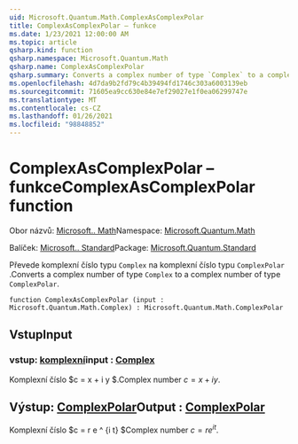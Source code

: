 ```yaml
---
uid: Microsoft.Quantum.Math.ComplexAsComplexPolar
title: ComplexAsComplexPolar – funkce
ms.date: 1/23/2021 12:00:00 AM
ms.topic: article
qsharp.kind: function
qsharp.namespace: Microsoft.Quantum.Math
qsharp.name: ComplexAsComplexPolar
qsharp.summary: Converts a complex number of type `Complex` to a complex number of type `ComplexPolar`.
ms.openlocfilehash: 4d7da9b2fd79c4b39494fd1746c303a6003139eb
ms.sourcegitcommit: 71605ea9cc630e84e7ef29027e1f0ea06299747e
ms.translationtype: MT
ms.contentlocale: cs-CZ
ms.lasthandoff: 01/26/2021
ms.locfileid: "98848852"
---
```

# <a name="complexascomplexpolar-function"></a><span data-ttu-id="30033-102">ComplexAsComplexPolar – funkce</span><span class="sxs-lookup"><span data-stu-id="30033-102">ComplexAsComplexPolar function</span></span>

<span data-ttu-id="30033-103">Obor názvů: [Microsoft.. Math](xref:Microsoft.Quantum.Math)</span><span class="sxs-lookup"><span data-stu-id="30033-103">Namespace: [Microsoft.Quantum.Math](xref:Microsoft.Quantum.Math)</span></span>

<span data-ttu-id="30033-104">Balíček: [Microsoft.. Standard](https://nuget.org/packages/Microsoft.Quantum.Standard)</span><span class="sxs-lookup"><span data-stu-id="30033-104">Package: [Microsoft.Quantum.Standard](https://nuget.org/packages/Microsoft.Quantum.Standard)</span></span>


<span data-ttu-id="30033-105">Převede komplexní číslo typu `Complex` na komplexní číslo typu `ComplexPolar` .</span><span class="sxs-lookup"><span data-stu-id="30033-105">Converts a complex number of type `Complex` to a complex number of type `ComplexPolar`.</span></span>

```qsharp
function ComplexAsComplexPolar (input : Microsoft.Quantum.Math.Complex) : Microsoft.Quantum.Math.ComplexPolar
```


## <a name="input"></a><span data-ttu-id="30033-106">Vstup</span><span class="sxs-lookup"><span data-stu-id="30033-106">Input</span></span>

### <a name="input--complex"></a><span data-ttu-id="30033-107">vstup: [komplexní](xref:Microsoft.Quantum.Math.Complex)</span><span class="sxs-lookup"><span data-stu-id="30033-107">input : [Complex](xref:Microsoft.Quantum.Math.Complex)</span></span>

<span data-ttu-id="30033-108">Komplexní číslo $c = x + i y $.</span><span class="sxs-lookup"><span data-stu-id="30033-108">Complex number $c = x + i y$.</span></span>



## <a name="output--complexpolar"></a><span data-ttu-id="30033-109">Výstup: [ComplexPolar](xref:Microsoft.Quantum.Math.ComplexPolar)</span><span class="sxs-lookup"><span data-stu-id="30033-109">Output : [ComplexPolar](xref:Microsoft.Quantum.Math.ComplexPolar)</span></span>

<span data-ttu-id="30033-110">Komplexní číslo $c = r e ^ {i t} $</span><span class="sxs-lookup"><span data-stu-id="30033-110">Complex number $c = r e^{i t}$.</span></span>